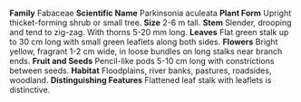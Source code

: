  **Family** Fabaceae **Scientific Name** Parkinsonia aculeata **Plant Form** Upright thicket-forming shrub or small tree. **Size** 2-6 m tall. **Stem** Slender, drooping and tend to zig-zag. With thorns 5-20 mm long. **Leaves** Flat green stalk up to 30 cm long with small green leaflets along both sides. **Flowers** Bright yellow, fragrant 1-2 cm wide, in loose bundles on long stalks near branch ends. **Fruit and Seeds** Pencil-like pods 5-10 cm long with constrictions between seeds. **Habitat** Floodplains, river banks, pastures, roadsides, woodland. **Distinguishing Features** Flattened leaf stalk with leaflets is distinctive.